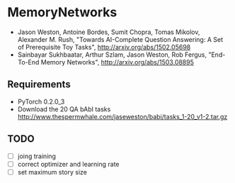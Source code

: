 # MemoryNetworks

- Jason Weston, Antoine Bordes, Sumit Chopra, Tomas Mikolov, Alexander M. Rush,
  "Towards AI-Complete Question Answering: A Set of Prerequisite Toy Tasks",
  http://arxiv.org/abs/1502.05698
- Sainbayar Sukhbaatar, Arthur Szlam, Jason Weston, Rob Fergus,
  "End-To-End Memory Networks",
  http://arxiv.org/abs/1503.08895

## Requirements
- PyTorch 0.2.0_3
- Download the 20 QA bAbI tasks http://www.thespermwhale.com/jaseweston/babi/tasks_1-20_v1-2.tar.gz

## TODO
- [ ] joing training
- [ ] correct optimizer and learning rate
- [ ] set maximum story size
